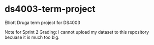 # ds4003-term-project
Elliott Druga term project for DS4003

Note for Sprint 2 Grading: I cannot upload my dataset to this repository becuase it is much too big.
